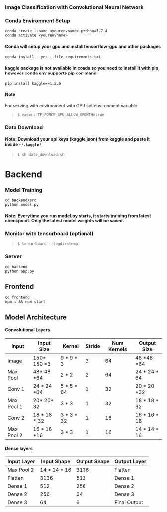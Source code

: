 ### Image Classification with Convolutional Neural Network

### Conda Environment Setup
`conda create --name <yourenvname> python=3.7.4` <br>
`conda activate <yourenvname>`

#### Conda will setup your gpu and install tensorflow-gpu and other packages
`conda install --yes --file requirements.txt`

#### kaggle package is not available in conda so you need to install it with pip, however conda env supports pip command
`pip install kaggle==1.5.6`

#### Note
For serving with environment with GPU set environment variable
> `$ export TF_FORCE_GPU_ALLOW_GROWTH=true`


### Data Download
#### Note: Download your api keys (kaggle.json) from kaggle and paste it inside `~/.kaggle/`
> `$ sh data_download.sh`


# Backend

### Model Training
`cd backend/src` <br>
`python model.py`
#### Note: Everytime you run model.py starts, it starts training from latest checkpoint. Only the latest model weights will be saved.

### Monitor with tensorboard (optional)
> `$ tensorboard --logdir=temp`

### Server
`cd backend` <br>
`python app.py`

## Frontend
`cd frontend` <br>
`npm i && npm start`


## Model Architecture
#### Convolutional Layers
|   	Input| Input Size 	|Kernel   	|Stride   	| Num Kernels  	| Output Size  	|
|---	|---	|---	|---	|---	|---	|
|   Image	|   	150* 150 *3|  9 * 9 * 3 	|3   	| 64  	| 48 *48 *64  	|
|  Max Pool  	| 48* 48 *64  	|   2 * 2	| 2  	| 64  	| 24 * 24 * 64  	|
| Conv 1  	| 24 * 24 *64  	| 5 * 5 * 64  	| 1  	| 32  	| 20 * 20 *32  	|
|  Max Pool 1|20* 20* 32   	|3 * 3   	| 1  	| 32  	| 18 * 18 * 32  	|
|  Conv 2 	| 18 * 18 * 32  	| 3 * 3 * 32  	| 1  	| 16  	| 16 * 16 * 16  	|
|   Max Pool 2| 16 * 16 *16  	| 3 * 3  	| 1  	|  16 	| 14 * 14 * 16  	|

#### Dense layers
|   Input Layer	| Input Shape  	|   Output Shape	|   Output Layer 	|
|---	|---	|---	|---	|
|   Max Pool 2	|   14 * 14 * 16	|  3136  	|   Flatten	|
|  Flatten 	|  3136 	|   512	|   Dense 1	| 
|   Dense 1	|  512 	| 256  	| Dense 2  	|
|   Dense 2	| 256  	| 64  	| Dense 3  	|
|  Dense 3 	| 64  	| 6  	|   Final Output	|
